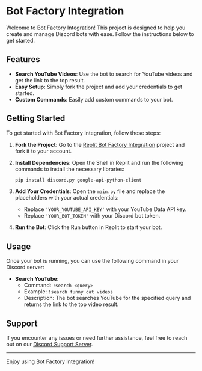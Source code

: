 # Bot Factory Integration

Welcome to Bot Factory Integration! This project is designed to help you create and manage Discord bots with ease. Follow the instructions below to get started.

## Features

- **Search YouTube Videos**: Use the bot to search for YouTube videos and get the link to the top result.
- **Easy Setup**: Simply fork the project and add your credentials to get started.
- **Custom Commands**: Easily add custom commands to your bot.

## Getting Started

To get started with Bot Factory Integration, follow these steps:

1. **Fork the Project**: Go to the [Replit Bot Factory Integration](https://replit.com/@calestialashley/Bot-Factory-Integration?s=app) project and fork it to your account.

2. **Install Dependencies**: Open the Shell in Replit and run the following commands to install the necessary libraries:

   ```sh
   pip install discord.py google-api-python-client
   ```

3. **Add Your Credentials**: Open the `main.py` file and replace the placeholders with your actual credentials:
   - Replace `'YOUR_YOUTUBE_API_KEY'` with your YouTube Data API key.
   - Replace `'YOUR_BOT_TOKEN'` with your Discord bot token.

4. **Run the Bot**: Click the Run button in Replit to start your bot.

## Usage

Once your bot is running, you can use the following command in your Discord server:

- **Search YouTube**:
  - Command: `!search <query>`
  - Example: `!search funny cat videos`
  - Description: The bot searches YouTube for the specified query and returns the link to the top video result.

## Support

If you encounter any issues or need further assistance, feel free to reach out on our [Discord Support Server](https://discord.com/invite/AxmfPvMjyE).

---

Enjoy using Bot Factory Integration!
```
